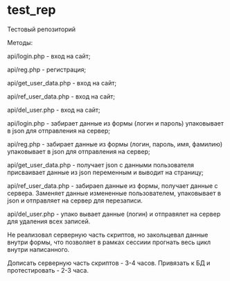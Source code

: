 # test_rep
Тестовый репозиторий

Методы:

api/login.php - вход на сайт;

api/reg.php - регистрация;

api/get_user_data.php - вход на сайт;

api/ref_user_data.php - вход на сайт;

api/del_user.php - вход на сайт;


api/login.php - забирает данные из формы (логин и пароль) упаковывает в json для отправления на сервер;

api/reg.php - забирает данные из формы (логин, пароль, имя, фамилию) упаковывает в json для отправления на сервер;

api/get_user_data.php - получает json с данными пользователя присваивает данные из json переменным и выводит на страницу;

api/ref_user_data.php - забираеn данные из формы, получает данные с сервера. Заменяет данные измененные пользователем, упаковывает в json и отправляет на сервер для перезаписи.

api/del_user.php - упако вывает данные (логин) и отправялет на сервер для удаления всех записей.

Не реализовал серверную часть скриптов, но закольцевал данные внутри формы, что позволяет в рамках сессиии прогнать весь цикл внутри написанного.

Дописать серверную часть скриптов - 3-4 часов. Привязать к БД и протестировать - 2-3 часа.
